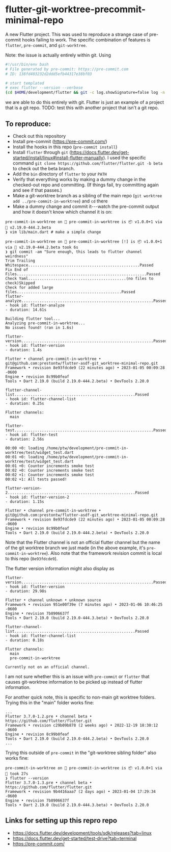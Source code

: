 # flutter-git-worktree-precommit-minimal-repo

A new Flutter project.
This was used to reproduce a strange case of pre-commit hooks failing to work.
The specific combination of features is `flutter`, `pre-commit`, and `git-worktree`.

Note: the issue is actually entirely within git. Using
```bash
#!/usr/bin/env bash
# File generated by pre-commit: https://pre-commit.com
# ID: 138fd403232d2ddd5efb44317e38bf03

# start templated
# exec flutter --version --verbose
(cd $HOME/development/flutter && git -c log.showSignature=false log -n 1 --pretty=format:%H)
```
we are able to do this entirely with git. Flutter is just an example of a project that is a git repo.
TODO: test this with another project that isn't a git repo.

## To reproduce:

- Check out this repository
- Install pre-commit (https://pre-commit.com/)
- Install the hooks in this repo (`pre-commit install`)
- Install `flutter` through `git` (https://docs.flutter.dev/get-started/install/linux#install-flutter-manually). I used the specific command `git clone https://github.com/flutter/flutter.git -b beta` to check out the beta branch.
- Add the `bin` directory of `flutter` to your `PATH`
- Verify that everything works by making a dummy change in the checked-out repo and committing. (If things fail, try committing again and see if that passes.)
- Make a git-worktree branch as a sibling of the main repo (`git worktree add ../pre-commit-in-worktree`) and `cd` there
- Make a dummy change and commit it---watch the pre-commit output and how it doesn't know which channel it is on:

```
pre-commit-in-worktree on  pre-commit-in-worktree is 📦 v1.0.0+1 via 🎯 v2.19.0-444.2.beta
❯ vim lib/main.dart # make a simple change

pre-commit-in-worktree on  pre-commit-in-worktree [!] is 📦 v1.0.0+1 via 🎯 v2.19.0-444.2.beta took 6s
❯ git commit -am "Sure enough, this leads to flutter channel weirdness"
Trim Trailing Whitespace.................................................Passed
Fix End of Files.........................................................Passed
Check Yaml...........................................(no files to check)Skipped
Check for added large files..............................................Passed
flutter-analyze..........................................................Passed
- hook id: flutter-analyze
- duration: 14.61s

Building flutter tool...
Analyzing pre-commit-in-worktree...
No issues found! (ran in 1.6s)

flutter-version..........................................................Passed
- hook id: flutter-version
- duration: 1.4s

Flutter • channel pre-commit-in-worktree • git@github.com:prestontw/flutter-asdf-git_worktree-minimal-repo.git
Framework • revision 8e93fdcde9 (22 minutes ago) • 2023-01-05 00:09:28 -0600
Engine • revision 8c99b0feaf
Tools • Dart 2.19.0 (build 2.19.0-444.2.beta) • DevTools 2.20.0

flutter-channel-list.....................................................Passed
- hook id: flutter-channel-list
- duration: 0.25s

Flutter channels:
  main

flutter-test.............................................................Passed
- hook id: flutter-test
- duration: 2.56s

00:00 +0: loading /home/ptw/development/pre-commit-in-worktree/test/widget_test.dart                                                                                                    00:01 +0: loading /home/ptw/development/pre-commit-in-worktree/test/widget_test.dart                                                                                                    00:01 +0: Counter increments smoke test                                                                                                                                                 00:02 +0: Counter increments smoke test                                                                                                                                                 00:02 +1: Counter increments smoke test                                                                                                                                                 00:02 +1: All tests passed!

flutter-version-2........................................................Passed
- hook id: flutter-version-2
- duration: 1.15s

Flutter • channel pre-commit-in-worktree • git@github.com:prestontw/flutter-asdf-git_worktree-minimal-repo.git
Framework • revision 8e93fdcde9 (22 minutes ago) • 2023-01-05 00:09:28 -0600
Engine • revision 8c99b0feaf
Tools • Dart 2.19.0 (build 2.19.0-444.2.beta) • DevTools 2.20.0
```

Note that the Flutter channel is not an official flutter channel but the name of the
git worktree branch we just made (in the above example, it's `pre-commit-in-worktree`).
Also note that the framework revision commit is local to this repo (`8e93fdcde9`).

The flutter version information might also display as
```
flutter-version..........................................................Passed
- hook id: flutter-version
- duration: 29.98s

Flutter • channel unknown • unknown source
Framework • revision 951e00f39e (7 minutes ago) • 2023-01-06 10:46:25 -0600
Engine • revision 7b8906637f
Tools • Dart 2.19.0 (build 2.19.0-444.3.beta) • DevTools 2.20.0

flutter-channel-list.....................................................Passed
- hook id: flutter-channel-list
- duration: 0.18s

Flutter channels:
  main
  pre-commit-in-worktree

Currently not on an official channel.
```

I am not sure whether this is an issue with `pre-commit` or `flutter` that causes
git-worktree information to be picked up instead of flutter information.

For another quick note, this is specific to non-main git worktree folders.
Trying this in the "main" folder works fine:
```
...
Flutter 3.7.0-1.2.pre • channel beta • https://github.com/flutter/flutter.git
Framework • revision c29b09b878 (2 weeks ago) • 2022-12-19 18:30:12 -0600
Engine • revision 8c99b0feaf
Tools • Dart 2.19.0 (build 2.19.0-444.2.beta) • DevTools 2.20.0
...
```

Trying this outside of `pre-commit` in the "git-worktree sibling folder" also works fine:
```
pre-commit-in-worktree on  pre-commit-in-worktree is 📦 v1.0.0+1 via 🎯 took 27s 
❯ flutter --version
Flutter 3.7.0-1.3.pre • channel beta • https://github.com/flutter/flutter.git
Framework • revision 9b4416aaa7 (2 days ago) • 2023-01-04 17:29:34 -0600
Engine • revision 7b8906637f
Tools • Dart 2.19.0 (build 2.19.0-444.3.beta) • DevTools 2.20.0
```


## Links for setting up this repro repo

- https://docs.flutter.dev/development/tools/sdk/releases?tab=linux
- https://docs.flutter.dev/get-started/test-drive?tab=terminal
- https://pre-commit.com/
